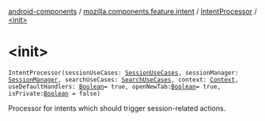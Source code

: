 [android-components](../../index.md) / [mozilla.components.feature.intent](../index.md) / [IntentProcessor](index.md) / [&lt;init&gt;](./-init-.md)

# &lt;init&gt;

`IntentProcessor(sessionUseCases: `[`SessionUseCases`](../../mozilla.components.feature.session/-session-use-cases/index.md)`, sessionManager: `[`SessionManager`](../../mozilla.components.browser.session/-session-manager/index.md)`, searchUseCases: `[`SearchUseCases`](../../mozilla.components.feature.search/-search-use-cases/index.md)`, context: `[`Context`](https://developer.android.com/reference/android/content/Context.html)`, useDefaultHandlers: `[`Boolean`](https://kotlinlang.org/api/latest/jvm/stdlib/kotlin/-boolean/index.html)` = true, openNewTab: `[`Boolean`](https://kotlinlang.org/api/latest/jvm/stdlib/kotlin/-boolean/index.html)` = true, isPrivate: `[`Boolean`](https://kotlinlang.org/api/latest/jvm/stdlib/kotlin/-boolean/index.html)` = false)`

Processor for intents which should trigger session-related actions.

